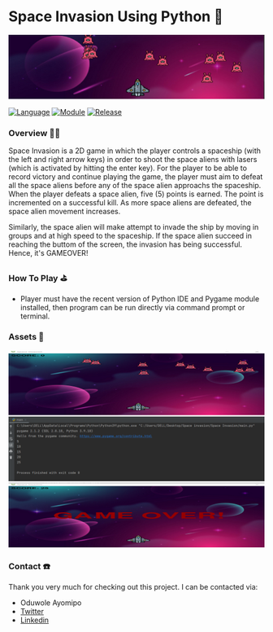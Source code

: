 # Space Invasion Using Python 👾

<img src="https://github.com/oduwole-ayomipo/Space-Invasion-Game-Using-Python/blob/main/Assets/HeaderImg.png"/>

[![Language](https://img.shields.io/badge/language-python-blue.svg?style=flat)](https://www.python.org)
[![Module](https://img.shields.io/badge/module-pygame-brightgreen.svg?style=flat)](http://www.pygame.org/news.html)
[![Release](https://img.shields.io/badge/release-v1.0-orange.svg?style=flat)](http://www.leejamesrobinson.com/space-invaders.html)

### Overview 👨‍🏫
Space Invasion is a 2D game in which the player controls a spaceship (with the left and right arrow keys) in order to shoot the space aliens with lasers (which is activated by hitting the enter key). For the player to be able to record victory and continue playing the game, the player must aim to defeat all the space aliens before any of the space alien approachs the spaceship. When the player defeats a space alien, five (5) points is earned. The point is incremented on a successful kill. As more space aliens are defeated, the space alien movement increases.

Similarly, the space alien will make attempt to invade the ship by moving in groups and at high speed to the spaceship. If the space alien succeed in reaching the buttom of the screen, the invasion has being successful. Hence, it's GAMEOVER!


### How To Play ⛳
- Player must have the recent version of Python IDE and Pygame module installed, then program can be run directly via command prompt or terminal.

### Assets 🧰
<img src="https://github.com/oduwole-ayomipo/Space-Invasion-Game-Using-Python/blob/main/Assets/home.png"/>
<img src="https://github.com/oduwole-ayomipo/Space-Invasion-Game-Using-Python/blob/main/Assets/terminal.png"/>
<img src="https://github.com/oduwole-ayomipo/Space-Invasion-Game-Using-Python/blob/main/Assets/gameover.png"/>

### Contact ☎️
Thank you very much for checking out this project. I can be contacted via:
- Oduwole Ayomipo
- <a href="https://twitter.com/justayooo">Twitter</a>
- <a href="https://www.linkedin.com/in/oduwole-ayomipo/">Linkedin</a> 
